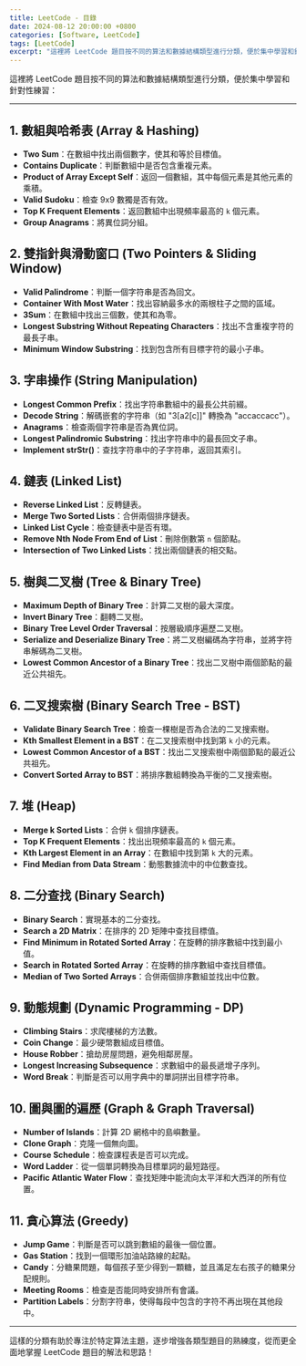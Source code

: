 ```yaml
---
title: LeetCode - 目錄
date: 2024-08-12 20:00:00 +0800
categories: [Software, LeetCode]
tags: [LeetCode] 
excerpt: "這裡將 LeetCode 題目按不同的算法和數據結構類型進行分類，便於集中學習和針對性練習"
---
```


這裡將 LeetCode 題目按不同的算法和數據結構類型進行分類，便於集中學習和針對性練習：

---

## 1. **數組與哈希表 (Array & Hashing)**
   - **Two Sum**：在數組中找出兩個數字，使其和等於目標值。
   - **Contains Duplicate**：判斷數組中是否包含重複元素。
   - **Product of Array Except Self**：返回一個數組，其中每個元素是其他元素的乘積。
   - **Valid Sudoku**：檢查 9x9 數獨是否有效。
   - **Top K Frequent Elements**：返回數組中出現頻率最高的 `k` 個元素。
   - **Group Anagrams**：將異位詞分組。
   
## 2. **雙指針與滑動窗口 (Two Pointers & Sliding Window)**
   - **Valid Palindrome**：判斷一個字符串是否為回文。
   - **Container With Most Water**：找出容納最多水的兩根柱子之間的區域。
   - **3Sum**：在數組中找出三個數，使其和為零。
   - **Longest Substring Without Repeating Characters**：找出不含重複字符的最長子串。
   - **Minimum Window Substring**：找到包含所有目標字符的最小子串。

## 3. **字串操作 (String Manipulation)**
   - **Longest Common Prefix**：找出字符串數組中的最長公共前綴。
   - **Decode String**：解碼嵌套的字符串（如 "3[a2[c]]" 轉換為 "accaccacc"）。
   - **Anagrams**：檢查兩個字符串是否為異位詞。
   - **Longest Palindromic Substring**：找出字符串中的最長回文子串。
   - **Implement strStr()**：查找字符串中的子字符串，返回其索引。

## 4. **鏈表 (Linked List)**
   - **Reverse Linked List**：反轉鏈表。
   - **Merge Two Sorted Lists**：合併兩個排序鏈表。
   - **Linked List Cycle**：檢查鏈表中是否有環。
   - **Remove Nth Node From End of List**：刪除倒數第 `n` 個節點。
   - **Intersection of Two Linked Lists**：找出兩個鏈表的相交點。

## 5. **樹與二叉樹 (Tree & Binary Tree)**
   - **Maximum Depth of Binary Tree**：計算二叉樹的最大深度。
   - **Invert Binary Tree**：翻轉二叉樹。
   - **Binary Tree Level Order Traversal**：按層級順序遍歷二叉樹。
   - **Serialize and Deserialize Binary Tree**：將二叉樹編碼為字符串，並將字符串解碼為二叉樹。
   - **Lowest Common Ancestor of a Binary Tree**：找出二叉樹中兩個節點的最近公共祖先。

## 6. **二叉搜索樹 (Binary Search Tree - BST)**
   - **Validate Binary Search Tree**：檢查一棵樹是否為合法的二叉搜索樹。
   - **Kth Smallest Element in a BST**：在二叉搜索樹中找到第 `k` 小的元素。
   - **Lowest Common Ancestor of a BST**：找出二叉搜索樹中兩個節點的最近公共祖先。
   - **Convert Sorted Array to BST**：將排序數組轉換為平衡的二叉搜索樹。

## 7. **堆 (Heap)**
   - **Merge k Sorted Lists**：合併 `k` 個排序鏈表。
   - **Top K Frequent Elements**：找出出現頻率最高的 `k` 個元素。
   - **Kth Largest Element in an Array**：在數組中找到第 `k` 大的元素。
   - **Find Median from Data Stream**：動態數據流中的中位數查找。
   
## 8. **二分查找 (Binary Search)**
   - **Binary Search**：實現基本的二分查找。
   - **Search a 2D Matrix**：在排序的 2D 矩陣中查找目標值。
   - **Find Minimum in Rotated Sorted Array**：在旋轉的排序數組中找到最小值。
   - **Search in Rotated Sorted Array**：在旋轉的排序數組中查找目標值。
   - **Median of Two Sorted Arrays**：合併兩個排序數組並找出中位數。

## 9. **動態規劃 (Dynamic Programming - DP)**
   - **Climbing Stairs**：求爬樓梯的方法數。
   - **Coin Change**：最少硬幣數組成目標值。
   - **House Robber**：搶劫房屋問題，避免相鄰房屋。
   - **Longest Increasing Subsequence**：求數組中的最長遞增子序列。
   - **Word Break**：判斷是否可以用字典中的單詞拼出目標字符串。

## 10. **圖與圖的遍歷 (Graph & Graph Traversal)**
   - **Number of Islands**：計算 2D 網格中的島嶼數量。
   - **Clone Graph**：克隆一個無向圖。
   - **Course Schedule**：檢查課程表是否可以完成。
   - **Word Ladder**：從一個單詞轉換為目標單詞的最短路徑。
   - **Pacific Atlantic Water Flow**：查找矩陣中能流向太平洋和大西洋的所有位置。

## 11. **貪心算法 (Greedy)**
   - **Jump Game**：判斷是否可以跳到數組的最後一個位置。
   - **Gas Station**：找到一個環形加油站路線的起點。
   - **Candy**：分糖果問題，每個孩子至少得到一顆糖，並且滿足左右孩子的糖果分配規則。
   - **Meeting Rooms**：檢查是否能同時安排所有會議。
   - **Partition Labels**：分割字符串，使得每段中包含的字符不再出現在其他段中。

---

這樣的分類有助於專注於特定算法主題，逐步增強各類型題目的熟練度，從而更全面地掌握 LeetCode 題目的解法和思路！
